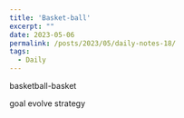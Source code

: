 ```yaml
---
title: 'Basket-ball'
excerpt: ""
date: 2023-05-06
permalink: /posts/2023/05/daily-notes-18/
tags:
  - Daily
---
```


basketball-basket

goal evolve strategy
